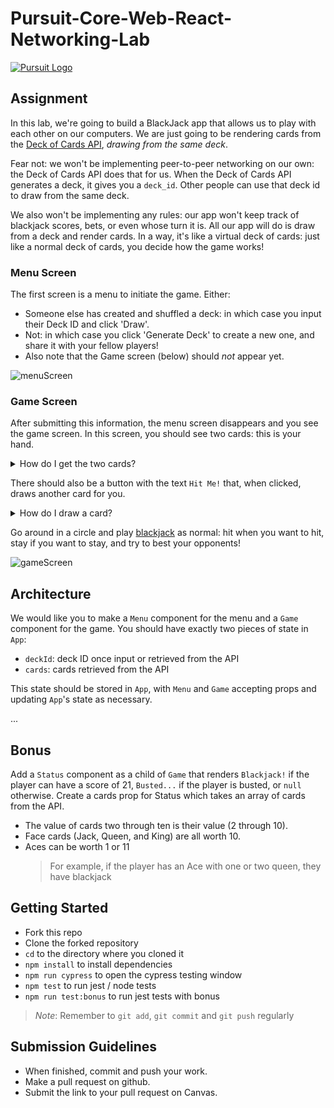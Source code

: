 # Pursuit-Core-Web-React-Networking-Lab

[![Pursuit Logo](https://avatars1.githubusercontent.com/u/5825944?s=200&v=4)](https://pursuit.org)

## Assignment

In this lab, we're going to build a BlackJack app that allows us to play with each other on our computers.
We are just going to be rendering cards from the [Deck of Cards API](https://deckofcardsapi.com/), _drawing from the same deck_.

Fear not: we won't be implementing peer-to-peer networking on our own: the Deck of Cards API does that for us.
When the Deck of Cards API generates a deck, it gives you a `deck_id`.
Other people can use that deck id to draw from the same deck.

We also won't be implementing any rules: our app won't keep track of blackjack scores, bets, or even whose turn it is.
All our app will do is draw from a deck and render cards.
In a way, it's like a virtual deck of cards: just like a normal deck of cards, you decide how the game works!

### Menu Screen

The first screen is a menu to initiate the game. Either:

- Someone else has created and shuffled a deck: in which case you input their Deck ID and click 'Draw'.
- Not: in which case you click 'Generate Deck' to create a new one, and share it with your fellow players!
- Also note that the Game screen (below) should _not_ appear yet.

![menuScreen](./assets/menuScreen.png)

### Game Screen

After submitting this information, the menu screen disappears and you see the game screen.
In this screen, you should see two cards: this is your hand.

<details>
  <summary>How do I get the two cards?</summary>

- If your user chose `Generate Deck` in the menu, you can get a new deck AND draw two cards with a single API request. This is preferred because it is faster to make only one request.
  - Use this API call: `https://deckofcardsapi.com/api/deck/new/draw?count=2`
  - You will need to find the deck id in the response from the API.
- If your user entered a deck id in the menu, then you can make a similar API request, but replace `new` with the user's deck id:
  - `https://deckofcardsapi.com/api/deck/${deckId}/draw?count=2`
- Either way, your Game screen will need to keep track of a deck id.
</details>

There should also be a button with the text `Hit Me!` that, when clicked, draws another card for you.

<details>
  <summary>How do I draw a card?</summary>
  
  - To draw a card, your component will need to know the deck id.
  - You can make a similar call as before: `https://deckofcardsapi.com/api/deck/${deckId}/draw?count=1`
</details>

Go around in a circle and play [blackjack](https://en.wikipedia.org/wiki/Blackjack) as normal: hit when you want to hit, stay if you want to stay, and try to best your opponents!

![gameScreen](./assets/gameScreen.png)

## Architecture

We would like you to make a `Menu` component for the menu and a `Game` component for the game.
You should have exactly two pieces of state in `App`:

- `deckId`: deck ID once input or retrieved from the API
- `cards`: cards retrieved from the API

This state should be stored in `App`, with `Menu` and `Game` accepting props and updating `App`'s state as necessary.

...

## Bonus

Add a `Status` component as a child of `Game` that renders `Blackjack!` if the player can have a score of 21, `Busted...` if the player is busted, or `null` otherwise.
Create a cards prop for Status which takes an array of cards from the API.

- The value of cards two through ten is their value (2 through 10).
- Face cards (Jack, Queen, and King) are all worth 10.
- Aces can be worth 1 or 11
  > For example, if the player has an Ace with one or two queen, they have blackjack

## Getting Started

- Fork this repo
- Clone the forked repository
- `cd` to the directory where you cloned it
- `npm install` to install dependencies
- `npm run cypress` to open the cypress testing window
- `npm test` to run jest / node tests
- `npm run test:bonus` to run jest tests with bonus

> _Note_: Remember to `git add`, `git commit` and `git push` regularly

## Submission Guidelines

- When finished, commit and push your work.
- Make a pull request on github.
- Submit the link to your pull request on Canvas.
